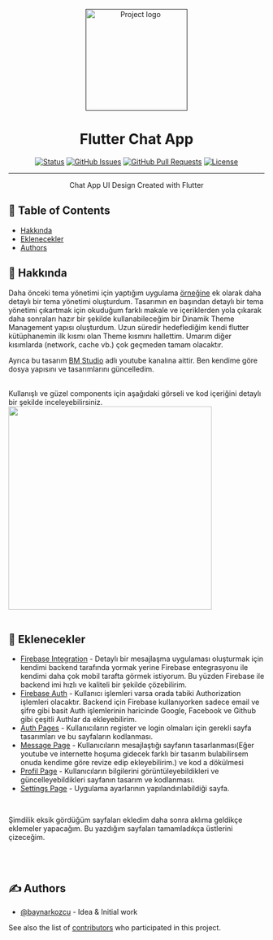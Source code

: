 <p align="center">
  <a href="" rel="noopener">
 <img width=200px height=200px src="https://user-images.githubusercontent.com/61154446/179361518-8716566b-9c28-439b-bce8-6f82d8f72a41.svg" alt="Project logo"></a>
</p>

<h1 align="center"><b>Flutter Chat App</b></h1>

<div align="center">

[![Status](https://img.shields.io/badge/status-active-success.svg)]()
[![GitHub Issues](https://img.shields.io/github/issues/baynarkozcu/flutter_chat_app_design)](https://github.com/baynarkozcu/flutter_chat_app_design/issues)
[![GitHub Pull Requests](https://img.shields.io/github/issues-pr/baynarkozcu/flutter_chat_app_design)](https://img.shields.io/github/license/baynarkozcu/flutter_chat_app_design)
[![License](https://img.shields.io/badge/license-MIT-blue.svg)](/LICENSE)

</div>

---

<p align="center"> Chat App UI Design Created with Flutter
    <br> 
</p>

## 📝 Table of Contents

- [Hakkında](#about)
- [Eklenecekler](#todos)
- [Authors](#authors)

## 🧐 Hakkında <a name = "about"></a>

Daha önceki tema yönetimi için yaptığım uygulama [örneğine](#https://github.com/baynarkozcu/flutter_shop_app_design) ek olarak daha detaylı bir tema yönetimi oluşturdum. Tasarımın en başından detaylı bir tema yönetimi çıkartmak için okuduğum farklı makale ve içeriklerden yola çıkarak daha sonraları hazır bir şekilde kullanabileceğim bir Dinamik Theme Management yapısı oluşturdum. Uzun süredir hedeflediğim kendi flutter kütüphanemin ilk kısmı olan Theme kısmını hallettim. Umarım diğer kısımlarda (network, cache vb.) çok geçmeden tamam olacaktır. 

Ayrıca bu tasarım [BM Studio](#https://www.youtube.com/channel/UC7vfizO44OTBJuqNaE6fMYg) adlı youtube kanalına aittir. Ben kendime göre dosya yapısını ve tasarımlarını güncelledim.

<br>
Kullanışlı ve güzel components için aşağıdaki görseli ve kod içeriğini detaylı bir şekilde inceleyebilirsiniz.

<br>

<img src="https://user-images.githubusercontent.com/61154446/180652557-5e839b33-4793-47e4-b2da-b00cfa084f6e.png" width="400">

<br>
<br>

## 🏁 Eklenecekler <a name = "todos"></a>

- [Firebase Integration](https://github.com/baynarkozcu) - Detaylı bir mesajlaşma uygulaması oluşturmak için kendimi backend tarafında yormak yerine Firebase entegrasyonu ile kendimi daha çok mobil tarafta görmek istiyorum. Bu yüzden Firebase ile backend imi hızlı ve kaliteli bir şekilde çözebilirim.
- [Firebase Auth](https://github.com/baynarkozcu) - Kullanıcı işlemleri varsa orada tabiki Authorization işlemleri olacaktır. Backend için Firebase kullanıyorken sadece email ve şifre gibi basit Auth işlemlerinin haricinde Google, Facebook ve Github gibi çeşitli Authlar da ekleyebilirim.
- [Auth Pages](https://github.com/baynarkozcu) - Kullanıcıların register ve login olmaları için gerekli sayfa tasarımları ve bu sayfaların kodlanması.
- [Message Page](https://github.com/baynarkozcu) - Kullanıcıların mesajlaştığı sayfanın tasarlanması(Eğer youtube ve internette hoşuma gidecek farklı bir tasarım bulabilirsem onuda kendime göre revize edip ekleyebilirim.) ve kod a dökülmesi
- [Profil Page](https://github.com/baynarkozcu) - Kullanıcıların bilgilerini görüntüleyebildikleri ve güncelleyebildikleri sayfanın tasarım ve kodlanması.
- [Settings Page](https://github.com/baynarkozcu) - Uygulama ayarlarının yapılandırılabildiği sayfa.

<br>

Şimdilik eksik gördüğüm sayfaları ekledim daha sonra aklıma geldikçe eklemeler yapacağım. Bu yazdığım sayfaları tamamladıkça üstlerini çizeceğim.


<br>
<br>



## ✍️ Authors <a name = "authors"></a>

- [@baynarkozcu](https://github.com/baynarkozcu) - Idea & Initial work

See also the list of [contributors](https://github.com/baynarkozcu/flutter_chat_app_design) who participated in this project.


